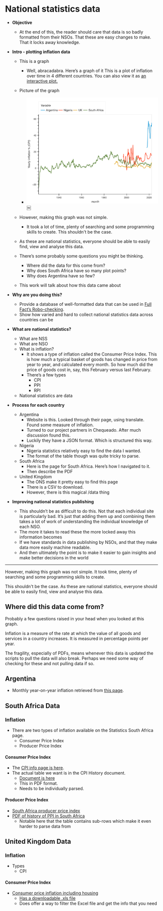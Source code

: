 # National statistics data

* **Objective**
  * At the end of this, the reader should care that data is so badly formatted from their NSOs. That these are easy changes to make. That it locks away knowledge. 

* **Intro - plotting inflation data**
  * This is a graph
    * Well, abracadabra. Here’s a graph of it This is a plot of inflation over time in 4 different countries. You can also view it as [an interactive plot.](https://rawcdn.githack.com/FullFact/nso-stats-fetcher/35d695071faf97930960102da860cf83e73f1c5e/data/inflation_stats.html) 
  * Picture of the graph
    * ![Inflation in different countries over time](./data/inflation_stats.png)￼
  * However, making this graph was not simple. 
    * It took a lot of time, plenty of searching and some programming skills to create. This shouldn't be the case. 
  * As these are national statistics, everyone should be able to easily find, view and analyse this data. 

  * There’s some probably some questions you might be thinking. 
    * Where did the data for this come from? 
    * Why does South Africa have so many plot points?
    * Why does Argentina have so few?
  * This work will talk about how this data came about
* **Why are you doing this?**
  * Provide a database of well-formatted data that can be used in [Full Fact’s Robo-checking](https://github.com/FullFact/Robo-checking). 
  * Show how varied and hard to collect national statistics data across countries can be
* **What are national statistics?** 
  * What are NSS
  * What are NSO
  * What is inflation?
    * It shows a type of inflation called the Consumer Price Index. This is how much a typical basket of goods has changed in price from year to year, and calculated every month. So how much did the price of goods cost in, say, this February versus last February.
    * There’s a few types
      * CPI
      * PPI
      * RPI
  * National statistics are data
* **Process for each country**
  * Argentina
    * Website is this. Looked through their page, using translate. Found some measure of inflation. 
    * Turned to our project partners in Chequeado. After much discussion found this. 
    * Luckily they have a JSON format. Which is structured this way. 
  * Nigeria
    * Nigeria statistics relatively easy to find the data I wanted. 
    * The format of the table though was quite tricky to parse. 
  * South Africa
    * Here is the page for South Africa. Here’s how I navigated to it. 
    * Then describe the PDF
  * United Kingdom
    * The ONS make it pretty easy to find this page
    * There is a CSV to download. 
    * However, there is this magical /data thing
* **Improving national statistics publishing**
  * This shouldn’t be as difficult to do this. Not that each individual site is particularly bad. It’s just that adding them up and combining them takes a lot of work of understanding the individual knowledge of each NSO.  
  * The more it takes to read these the more locked away this information becomes
  * If we have standards in data publishing by NSOs, and that they make data more easily machine readable. 
  * And then ultimately the point is to make it easier to gain insights and make better decisions in the world

--------------------------------------------------------------------------------

However, making this graph was not simple. It took time, plenty of searching and some programming skills to create. 

This shouldn't be the case. As these are national statistics, everyone should be able to easily find, view and analyse this data. 

## Where did this data come from? 

Probably a few questions raised in your head when you looked at this graph. 





Inflation is a measure of the rate at which the value of all goods and services in a country increases. It is measured in percentage points per year. 

The fragility, especially of PDFs, means whenever this data is updated the scripts to pull the data will also break. Perhaps we need some way of checking for these and not pulling data if so. 

## Argentina
- Monthly year-on-year inflation retrieved from [this page](https://datos.gob.ar/series/api/series/?ids=148.3_INIVELNAL_DICI_M_26&collapse=month&collapse_aggregation=avg&representation_mode=percent_change_a_year_ago&start_date=2021-05-01&end_date=2021-06-01).


## South Africa Data
### Inflation 
- There are two types of inflation available on the Statistics South Africa page. 
  - Consumer Price Index
  - Producer Price Index 

#### Consumer Price Index
- The [CPI info page is here](http://www.statssa.gov.za/?page_id=1854&PPN=P0141). 
- The actual table we want is in the CPI History document. 
  - [Document is here](http://www.statssa.gov.za/publications/P0141/CPIHistory.pdf)
  - This in PDF format. 
  - Needs to be individually parsed. 

#### Producer Price Index
- [South Africa producer price index](http://www.statssa.gov.za/?page_id=1854&PPN=P0142.1)
- [PDF of history of PPI in South Africa](http://www.statssa.gov.za/publications/P01421/Final_manufactured_goods.pdf)
  - Notable here that the table contains sub-rows which make it even harder to parse data from

## United Kingdom Data
### Inflation
- Types
  - CPI

#### Consumer Price Index
- [Consumer price inflation including housing](https://www.ons.gov.uk/economy/inflationandpriceindices/timeseries/l55o/mm23)
  - [Has a downloadable .xls file](https://www.ons.gov.uk/generator?format=xls&uri=/economy/inflationandpriceindices/timeseries/l55o/mm23)
  - Does offer a way to filter the Excel file and get the info that you need
